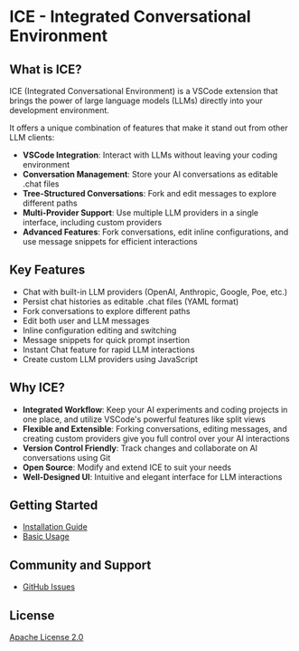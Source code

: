 # ICE - Integrated Conversational Environment

## What is ICE?

ICE (Integrated Conversational Environment) is a VSCode extension that brings the power of large language models (LLMs) directly into your development environment.

It offers a unique combination of features that make it stand out from other LLM clients:

- **VSCode Integration**: Interact with LLMs without leaving your coding environment
- **Conversation Management**: Store your AI conversations as editable .chat files
- **Tree-Structured Conversations**: Fork and edit messages to explore different paths
- **Multi-Provider Support**: Use multiple LLM providers in a single interface, including custom providers
- **Advanced Features**: Fork conversations, edit inline configurations, and use message snippets for efficient interactions

## Key Features

- Chat with built-in LLM providers (OpenAI, Anthropic, Google, Poe, etc.)
- Persist chat histories as editable .chat files (YAML format)
- Fork conversations to explore different paths
- Edit both user and LLM messages
- Inline configuration editing and switching
- Message snippets for quick prompt insertion
- Instant Chat feature for rapid LLM interactions
- Create custom LLM providers using JavaScript

## Why ICE?

- **Integrated Workflow**: Keep your AI experiments and coding projects in one place, and utilize VSCode's powerful features like split views
- **Flexible and Extensible**: Forking conversations, editing messages, and creating custom providers give you full control over your AI interactions
- **Version Control Friendly**: Track changes and collaborate on AI conversations using Git
- **Open Source**: Modify and extend ICE to suit your needs
- **Well-Designed UI**: Intuitive and elegant interface for LLM interactions

## Getting Started

- [Installation Guide](installation.md)
- [Basic Usage](basic-usage.md)

## Community and Support

- [GitHub Issues](https://github.com/richardhyy/ice-vscode/issues)

## License

[Apache License 2.0](https://github.com/richardhyy/ice-vscode/blob/main/LICENSE)
